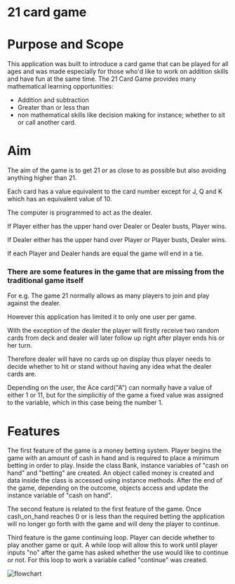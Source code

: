 # 21 card game

# Purpose and Scope
This application was built to introduce a card game that can be played for all ages and was made especially for those who'd like to work on addition skills and have fun at the same time. The 21 Card Game provides many mathematical learning opportunities:

- Addition and subtraction
- Greater than or less than
- non mathematical skills like decision making for instance; whether to sit or call another card.

# Aim
The aim of the game is to get 21 or as close to as possible but also avoiding anything higher than 21.

Each card has a value equivalent to the card number except for J, Q and K which has an equivalent value of 10.

The computer is programmed to act as the dealer.

If Player either has the upper hand over Dealer or Dealer busts, Player wins.

If Dealer either has the upper hand over Player or Player busts, Dealer wins.

If each Player and Dealer hands are equal the game will end in a tie. 

### There are some features in the game that are missing from the traditional game itself
For e.g. The game 21 normally allows as many players to join and play against the dealer.

However this application has limited it to only one user per game.

With the exception of the dealer the player will firstly receive two random cards from deck and dealer will later follow up right after player ends his or her turn. 

Therefore dealer will have no cards up on display thus player needs to decide whether to hit or stand without having any idea what the dealer cards are.

Depending on the user, the Ace card("A") can normally have a value of either 1 or 11, but for the simplicitiy of the game a fixed value was assigned to the variable, which in this case being the number 1.

# Features

The first feature of the game is a money betting system. Player begins the game with an amount of cash in hand and is required to place a minimum betting in order to play. Inside the class Bank, instance variables of "cash on hand" and "betting" are created. An object called money is created and data inside the class is accessed using instance methods. After the end of the game, depending on the outcome, objects access and update the instance variable of "cash on hand".

The second feature is related to the first feature of the game. Once cash_on_hand reaches 0 or is less than the required betting the application will no longer go forth with the game and will deny the player to continue. 

Third feature is the game continuing loop. Player can decide whether to play another game or quit. A while loop will allow this to work until player inputs "no" after the game has asked whether the use would like to continue or not. For this loop to work a variable called "continue" was created. 


![flowchart](./Terminalapp21.png)




















